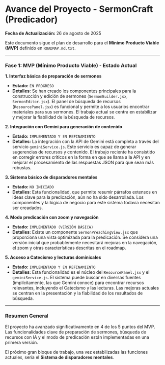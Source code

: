 # Avance del Proyecto - SermonCraft (Predicador)

**Fecha de Actualización:** 26 de agosto de 2025

Este documento sigue el plan de desarrollo para el **Mínimo Producto Viable (MVP)** definido en `ROADMAP.md.txt`.

---

### Fase 1: MVP (Mínimo Producto Viable) - Estado Actual

**1. Interfaz básica de preparación de sermones**
*   **Estado:** `EN PROGRESO`
*   **Detalles:** Se han creado los componentes principales para la construcción y edición de sermones (`SermonBuilder.jsx`, `SermonEditor.jsx`). El panel de búsqueda de recursos (`ResourcePanel.jsx`) es funcional y permite a los usuarios encontrar materiales para sus sermones. El trabajo actual se centra en estabilizar y mejorar la fiabilidad de la búsqueda de recursos.

**2. Integración con Gemini para generación de contenido**
*   **Estado:** `IMPLEMENTADO Y EN REFINAMIENTO`
*   **Detalles:** La integración con la API de Gemini está completa a través del servicio `geminiService.js`. Este servicio es capaz de generar sugerencias de recursos y contenido. El trabajo reciente ha consistido en corregir errores críticos en la forma en que se llama a la API y en mejorar el procesamiento de las respuestas JSON para que sean más robustas.

**3. Sistema básico de disparadores mentales**
*   **Estado:** `NO INICIADO`
*   **Detalles:** Esta funcionalidad, que permite resumir párrafos extensos en ideas clave para la predicación, aún no ha sido desarrollada. Los componentes y la lógica de negocio para este sistema todavía necesitan ser creadados.

**4. Modo predicación con zoom y navegación**
*   **Estado:** `IMPLEMENTADO (VERSIÓN BÁSICA)`
*   **Detalles:** Existe un componente `SermonPreachingView.jsx` que proporciona una vista optimizada para la predicación. Se considera una versión inicial que probablemente necesitará mejoras en la navegación, el zoom y otras características descritas en el roadmap.

**5. Acceso a Catecismo y lecturas dominicales**
*   **Estado:** `IMPLEMENTADO Y EN REFINAMIENTO`
*   **Detalles:** Esta funcionalidad es el núcleo del `ResourcePanel.jsx` y el `geminiService.js`. El sistema puede buscar en diversas fuentes (implícitamente, las que Gemini conoce) para encontrar recursos relevantes, incluyendo el Catecismo y las lecturas. Las mejoras actuales se centran en la presentación y la fiabilidad de los resultados de búsqueda.

---

### Resumen General

El proyecto ha avanzado significativamente en 4 de los 5 puntos del MVP. Las funcionalidades clave de preparación de sermones, búsqueda de recursos con IA y el modo de predicación están implementadas en una primera versión.

El próximo gran bloque de trabajo, una vez estabilizadas las funciones actuales, sería el **Sistema de disparadores mentales**.
